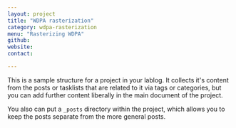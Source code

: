 ```yaml
---
layout: project
title: "WDPA rasterization"
category: wdpa-rasterization
menu: "Rasterizing WDPA"
github:
website:
contact:

---
```


This is a sample structure for a project in your lablog. It collects it's content from the posts or tasklists that are related to it via tags or categories, but you can add further content liberally in the main document of the project.

You also can put a `_posts` directory within the project, which allows you to keep the posts separate from the more general posts.
